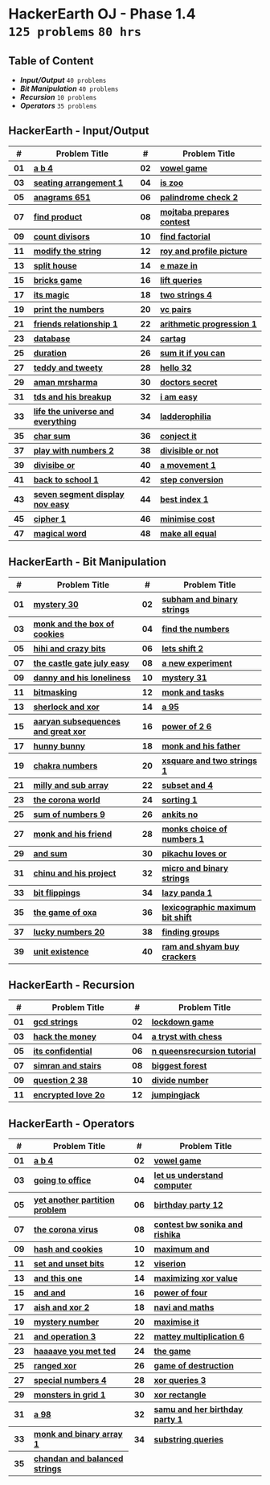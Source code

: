# HackerEarth OJ - Phase 1.4 <br> `125 problems` `80 hrs`

## Table of Content

- ***Input/Output***      `40 problems`
- ***Bit Manipulation***  `40 problems`
- ***Recursion***         `10 problems`
- ***Operators***         `35 problems`

## HackerEarth - Input/Output

<table>
    <head>
        <tr>
<th align="center">#</th>
<th align="center" width="600px">Problem Title</th>
<th align="center">#</th>
<th align="center" width="600px">Problem Title</th>
        </tr>
    </head>
    <tbody>
        <tr>
<th align="center" width="50px">01</th><th align="left" width="550px"><a href="https://hackerearth.com/practice/basic-programming/complexity-analysis/time-and-space-complexity/practice-problems/algorithm/a-b-4/">a b 4</a></th>
<th align="center" width="50px">02</th><th align="left" width="550px"><a href="https://hackerearth.com/practice/basic-programming/complexity-analysis/time-and-space-complexity/practice-problems/algorithm/vowel-game-f1a1047c/">vowel game</a></th>
        </tr>
        <tr>
<th align="center" width="50px">03</th><th align="left" width="550px"><a href="https://hackerearth.com/practice/basic-programming/input-output/basics-of-input-output/practice-problems/algorithm/seating-arrangement-1/">seating arrangement 1</a></th>
<th align="center" width="50px">04</th><th align="left" width="550px"><a href="https://hackerearth.com/practice/basic-programming/input-output/basics-of-input-output/practice-problems/algorithm/is-zoo-f6f309e7/">is zoo</a></th>
        </tr>
        <tr>
<th align="center" width="50px">05</th><th align="left" width="550px"><a href="https://hackerearth.com/practice/basic-programming/input-output/basics-of-input-output/practice-problems/algorithm/anagrams-651/">anagrams 651</a></th>
<th align="center" width="50px">06</th><th align="left" width="550px"><a href="https://hackerearth.com/practice/basic-programming/input-output/basics-of-input-output/practice-problems/algorithm/palindrome-check-2/">palindrome check 2</a></th>
        </tr>
        <tr>
<th align="center" width="50px">07</th><th align="left" width="550px"><a href="https://hackerearth.com/practice/basic-programming/input-output/basics-of-input-output/practice-problems/algorithm/find-product/">find product</a></th>
<th align="center" width="50px">08</th><th align="left" width="550px"><a href="https://hackerearth.com/practice/basic-programming/input-output/basics-of-input-output/practice-problems/algorithm/mojtaba-prepares-contest-29b2a044/">mojtaba prepares contest</a></th>
        </tr>
        <tr>
<th align="center" width="50px">09</th><th align="left" width="550px"><a href="https://hackerearth.com/practice/basic-programming/input-output/basics-of-input-output/practice-problems/algorithm/count-divisors/">count divisors</a></th>
<th align="center" width="50px">10</th><th align="left" width="550px"><a href="https://hackerearth.com/practice/basic-programming/input-output/basics-of-input-output/practice-problems/algorithm/find-factorial/">find factorial</a></th>
        </tr>
        <tr>
<th align="center" width="50px">11</th><th align="left" width="550px"><a href="https://hackerearth.com/practice/basic-programming/input-output/basics-of-input-output/practice-problems/algorithm/modify-the-string/">modify the string</a></th>
<th align="center" width="50px">12</th><th align="left" width="550px"><a href="https://hackerearth.com/practice/basic-programming/input-output/basics-of-input-output/practice-problems/algorithm/roy-and-profile-picture/">roy and profile picture</a></th>
        </tr>
        <tr>
<th align="center" width="50px">13</th><th align="left" width="550px"><a href="https://hackerearth.com/practice/basic-programming/input-output/basics-of-input-output/practice-problems/algorithm/split-house-547be0e9/">split house</a></th>
<th align="center" width="50px">14</th><th align="left" width="550px"><a href="https://hackerearth.com/practice/basic-programming/input-output/basics-of-input-output/practice-problems/algorithm/e-maze-in-1aa4e2ac/">e maze in</a></th>
        </tr>
        <tr>
<th align="center" width="50px">15</th><th align="left" width="550px"><a href="https://hackerearth.com/practice/basic-programming/input-output/basics-of-input-output/practice-problems/algorithm/bricks-game-5140869d/">bricks game</a></th>
<th align="center" width="50px">16</th><th align="left" width="550px"><a href="https://hackerearth.com/practice/basic-programming/input-output/basics-of-input-output/practice-problems/algorithm/lift-queries/">lift queries</a></th>
        </tr>
        <tr>
<th align="center" width="50px">17</th><th align="left" width="550px"><a href="https://hackerearth.com/practice/basic-programming/input-output/basics-of-input-output/practice-problems/algorithm/its-magic/">its magic</a></th>
<th align="center" width="50px">18</th><th align="left" width="550px"><a href="https://hackerearth.com/practice/basic-programming/input-output/basics-of-input-output/practice-problems/algorithm/two-strings-4/">two strings 4</a></th>
        </tr>
        <tr>
<th align="center" width="50px">19</th><th align="left" width="550px"><a href="https://hackerearth.com/practice/basic-programming/input-output/basics-of-input-output/practice-problems/algorithm/print-the-numbers/">print the numbers</a></th>
<th align="center" width="50px">20</th><th align="left" width="550px"><a href="https://hackerearth.com/practice/basic-programming/input-output/basics-of-input-output/practice-problems/algorithm/vc-pairs/">vc pairs</a></th>
        </tr>
        <tr>
<th align="center" width="50px">21</th><th align="left" width="550px"><a href="https://hackerearth.com/practice/basic-programming/input-output/basics-of-input-output/practice-problems/algorithm/friends-relationship-1/">friends relationship 1</a></th>
<th align="center" width="50px">22</th><th align="left" width="550px"><a href="https://hackerearth.com/practice/basic-programming/input-output/basics-of-input-output/practice-problems/algorithm/arithmetic-progression-1-81131fa7/">arithmetic progression 1</a></th>
        </tr>
        <tr>
<th align="center" width="50px">23</th><th align="left" width="550px"><a href="https://hackerearth.com/practice/basic-programming/input-output/basics-of-input-output/practice-problems/algorithm/database-0c7cce47/">database</a></th>
<th align="center" width="50px">24</th><th align="left" width="550px"><a href="https://hackerearth.com/practice/basic-programming/input-output/basics-of-input-output/practice-problems/algorithm/cartag-948c2b02/">cartag</a></th>
        </tr>
        <tr>
<th align="center" width="50px">25</th><th align="left" width="550px"><a href="https://hackerearth.com/practice/basic-programming/input-output/basics-of-input-output/practice-problems/algorithm/duration/">duration</a></th>
<th align="center" width="50px">26</th><th align="left" width="550px"><a href="https://hackerearth.com/practice/basic-programming/input-output/basics-of-input-output/practice-problems/algorithm/sum-it-if-you-can-4867f851/">sum it if you can</a></th>
        </tr>
        <tr>
<th align="center" width="50px">27</th><th align="left" width="550px"><a href="https://hackerearth.com/practice/basic-programming/input-output/basics-of-input-output/practice-problems/algorithm/teddy-and-tweety/">teddy and tweety</a></th>
<th align="center" width="50px">28</th><th align="left" width="550px"><a href="https://hackerearth.com/practice/basic-programming/input-output/basics-of-input-output/practice-problems/algorithm/hello-32/">hello 32</a></th>
        </tr>
        <tr>
<th align="center" width="50px">29</th><th align="left" width="550px"><a href="https://hackerearth.com/practice/basic-programming/input-output/basics-of-input-output/practice-problems/algorithm/aman-mrsharma/">aman mrsharma</a></th>
<th align="center" width="50px">30</th><th align="left" width="550px"><a href="https://hackerearth.com/practice/basic-programming/input-output/basics-of-input-output/practice-problems/algorithm/doctors-secret/">doctors secret</a></th>
        </tr>
        <tr>
<th align="center" width="50px">31</th><th align="left" width="550px"><a href="https://hackerearth.com/practice/basic-programming/input-output/basics-of-input-output/practice-problems/algorithm/tds-and-his-breakup/">tds and his breakup</a></th>
<th align="center" width="50px">32</th><th align="left" width="550px"><a href="https://hackerearth.com/practice/basic-programming/input-output/basics-of-input-output/practice-problems/algorithm/i-am-easy/">i am easy</a></th>
        </tr>
        <tr>
<th align="center" width="50px">33</th><th align="left" width="550px"><a href="https://hackerearth.com/practice/basic-programming/input-output/basics-of-input-output/practice-problems/algorithm/life-the-universe-and-everything/">life the universe and everything</a></th>
<th align="center" width="50px">34</th><th align="left" width="550px"><a href="https://hackerearth.com/practice/basic-programming/input-output/basics-of-input-output/practice-problems/algorithm/ladderophilia/">ladderophilia</a></th>
        </tr>
        <tr>
<th align="center" width="50px">35</th><th align="left" width="550px"><a href="https://hackerearth.com/practice/basic-programming/input-output/basics-of-input-output/practice-problems/algorithm/char-sum-2d3a6ab5/">char sum</a></th>
<th align="center" width="50px">36</th><th align="left" width="550px"><a href="https://hackerearth.com/practice/basic-programming/input-output/basics-of-input-output/practice-problems/algorithm/conject-it/">conject it</a></th>
        </tr>
        <tr>
<th align="center" width="50px">37</th><th align="left" width="550px"><a href="https://hackerearth.com/practice/basic-programming/input-output/basics-of-input-output/practice-problems/algorithm/play-with-numbers-2/">play with numbers 2</a></th>
<th align="center" width="50px">38</th><th align="left" width="550px"><a href="https://hackerearth.com/practice/basic-programming/input-output/basics-of-input-output/practice-problems/algorithm/divisible-or-not-81b86ad7/">divisible or not</a></th>
        </tr>
        <tr>
<th align="center" width="50px">39</th><th align="left" width="550px"><a href="https://hackerearth.com/practice/basic-programming/input-output/basics-of-input-output/practice-problems/algorithm/divisibe-or-2d8e196a/">divisibe or</a></th>
<th align="center" width="50px">40</th><th align="left" width="550px"><a href="https://hackerearth.com/practice/basic-programming/input-output/basics-of-input-output/practice-problems/algorithm/a-movement-1/">a movement 1</a></th>
        </tr>
        <tr>
<th align="center" width="50px">41</th><th align="left" width="550px"><a href="https://hackerearth.com/practice/basic-programming/input-output/basics-of-input-output/practice-problems/algorithm/back-to-school-1/">back to school 1</a></th>
<th align="center" width="50px">42</th><th align="left" width="550px"><a href="https://hackerearth.com/practice/basic-programming/input-output/basics-of-input-output/practice-problems/algorithm/step-conversion/">step conversion</a></th>
        </tr>
        <tr>
<th align="center" width="50px">43</th><th align="left" width="550px"><a href="https://hackerearth.com/practice/basic-programming/input-output/basics-of-input-output/practice-problems/algorithm/seven-segment-display-nov-easy-e7f87ce0/">seven segment display nov easy</a></th>
<th align="center" width="50px">44</th><th align="left" width="550px"><a href="https://hackerearth.com/practice/basic-programming/input-output/basics-of-input-output/practice-problems/algorithm/best-index-1-45a2f8ff/">best index 1</a></th>
        </tr>
        <tr>
<th align="center" width="50px">45</th><th align="left" width="550px"><a href="https://hackerearth.com/practice/basic-programming/input-output/basics-of-input-output/practice-problems/algorithm/cipher-1/">cipher 1</a></th>
<th align="center" width="50px">46</th><th align="left" width="550px"><a href="https://hackerearth.com/practice/basic-programming/input-output/basics-of-input-output/practice-problems/algorithm/minimise-cost-89b54cb9/">minimise cost</a></th>
        </tr>
        <tr>
<th align="center" width="50px">47</th><th align="left" width="550px"><a href="https://hackerearth.com/practice/basic-programming/input-output/basics-of-input-output/practice-problems/algorithm/magical-word/">magical word</a></th>
<th align="center" width="50px">48</th><th align="left" width="550px"><a href="https://hackerearth.com/practice/basic-programming/input-output/basics-of-input-output/practice-problems/algorithm/make-all-equal-90a21ab2/">make all equal</a></th>
        </tr>
    </tbody>
</table>

## HackerEarth - Bit Manipulation

<table>
    <head>
        <tr>
<th align="center">#</th>
<th align="center" width="600px">Problem Title</th>
<th align="center">#</th>
<th align="center" width="600px">Problem Title</th>
        </tr>
    </head>
    <tbody>
        <tr>
<th align="center" width="50px">01</th><th align="left" width="550px"><a href="https://hackerearth.com/practice/basic-programming/bit-manipulation/basics-of-bit-manipulation/practice-problems/algorithm/mystery-30/">mystery 30</a></th>
<th align="center" width="50px">02</th><th align="left" width="550px"><a href="https://hackerearth.com/practice/basic-programming/bit-manipulation/basics-of-bit-manipulation/practice-problems/algorithm/subham-and-binary-strings/">subham and binary strings</a></th>
        </tr>
        <tr>
<th align="center" width="50px">03</th><th align="left" width="550px"><a href="https://hackerearth.com/practice/basic-programming/bit-manipulation/basics-of-bit-manipulation/practice-problems/algorithm/monk-and-the-box-of-cookies/">monk and the box of cookies</a></th>
<th align="center" width="50px">04</th><th align="left" width="550px"><a href="https://hackerearth.com/practice/basic-programming/bit-manipulation/basics-of-bit-manipulation/practice-problems/algorithm/find-the-numbers-75f24949/">find the numbers</a></th>
        </tr>
        <tr>
<th align="center" width="50px">05</th><th align="left" width="550px"><a href="https://hackerearth.com/practice/basic-programming/bit-manipulation/basics-of-bit-manipulation/practice-problems/algorithm/hihi-and-crazy-bits/">hihi and crazy bits</a></th>
<th align="center" width="50px">06</th><th align="left" width="550px"><a href="https://hackerearth.com/practice/basic-programming/bit-manipulation/basics-of-bit-manipulation/practice-problems/algorithm/lets-shift-2-36d90caa/">lets shift 2</a></th>
        </tr>
        <tr>
<th align="center" width="50px">07</th><th align="left" width="550px"><a href="https://hackerearth.com/practice/basic-programming/bit-manipulation/basics-of-bit-manipulation/practice-problems/algorithm/the-castle-gate-july-easy/">the castle gate july easy</a></th>
<th align="center" width="50px">08</th><th align="left" width="550px"><a href="https://hackerearth.com/practice/basic-programming/bit-manipulation/basics-of-bit-manipulation/practice-problems/algorithm/a-new-experiment/">a new experiment</a></th>
        </tr>
        <tr>
<th align="center" width="50px">09</th><th align="left" width="550px"><a href="https://hackerearth.com/practice/basic-programming/bit-manipulation/basics-of-bit-manipulation/practice-problems/algorithm/danny-and-his-loneliness/">danny and his loneliness</a></th>
<th align="center" width="50px">10</th><th align="left" width="550px"><a href="https://hackerearth.com/practice/basic-programming/bit-manipulation/basics-of-bit-manipulation/practice-problems/algorithm/mystery-31/">mystery 31</a></th>
        </tr>
        <tr>
<th align="center" width="50px">11</th><th align="left" width="550px"><a href="https://hackerearth.com/practice/basic-programming/bit-manipulation/basics-of-bit-manipulation/practice-problems/algorithm/bitmasking/">bitmasking</a></th>
<th align="center" width="50px">12</th><th align="left" width="550px"><a href="https://hackerearth.com/practice/basic-programming/bit-manipulation/basics-of-bit-manipulation/practice-problems/algorithm/monk-and-tasks/">monk and tasks</a></th>
        </tr>
        <tr>
<th align="center" width="50px">13</th><th align="left" width="550px"><a href="https://hackerearth.com/practice/basic-programming/bit-manipulation/basics-of-bit-manipulation/practice-problems/algorithm/sherlock-and-xor/">sherlock and xor</a></th>
<th align="center" width="50px">14</th><th align="left" width="550px"><a href="https://hackerearth.com/practice/basic-programming/bit-manipulation/basics-of-bit-manipulation/practice-problems/algorithm/a-95/">a 95</a></th>
        </tr>
        <tr>
<th align="center" width="50px">15</th><th align="left" width="550px"><a href="https://hackerearth.com/practice/basic-programming/bit-manipulation/basics-of-bit-manipulation/practice-problems/algorithm/aaryan-subsequences-and-great-xor/">aaryan subsequences and great xor</a></th>
<th align="center" width="50px">16</th><th align="left" width="550px"><a href="https://hackerearth.com/practice/basic-programming/bit-manipulation/basics-of-bit-manipulation/practice-problems/algorithm/power-of-2-6/">power of 2 6</a></th>
        </tr>
        <tr>
<th align="center" width="50px">17</th><th align="left" width="550px"><a href="https://hackerearth.com/practice/basic-programming/bit-manipulation/basics-of-bit-manipulation/practice-problems/algorithm/hunny-bunny-eebee22a/">hunny bunny</a></th>
<th align="center" width="50px">18</th><th align="left" width="550px"><a href="https://hackerearth.com/practice/basic-programming/bit-manipulation/basics-of-bit-manipulation/practice-problems/algorithm/monk-and-his-father/">monk and his father</a></th>
        </tr>
        <tr>
<th align="center" width="50px">19</th><th align="left" width="550px"><a href="https://hackerearth.com/practice/basic-programming/bit-manipulation/basics-of-bit-manipulation/practice-problems/algorithm/chakra-numbers-9c9e0faf/">chakra numbers</a></th>
<th align="center" width="50px">20</th><th align="left" width="550px"><a href="https://hackerearth.com/practice/basic-programming/bit-manipulation/basics-of-bit-manipulation/practice-problems/algorithm/xsquare-and-two-strings-1/">xsquare and two strings 1</a></th>
        </tr>
        <tr>
<th align="center" width="50px">21</th><th align="left" width="550px"><a href="https://hackerearth.com/practice/basic-programming/bit-manipulation/basics-of-bit-manipulation/practice-problems/algorithm/milly-and-sub-array-83aeedc8/">milly and sub array</a></th>
<th align="center" width="50px">22</th><th align="left" width="550px"><a href="https://hackerearth.com/practice/basic-programming/bit-manipulation/basics-of-bit-manipulation/practice-problems/algorithm/subset-and-4/">subset and 4</a></th>
        </tr>
        <tr>
<th align="center" width="50px">23</th><th align="left" width="550px"><a href="https://hackerearth.com/practice/basic-programming/bit-manipulation/basics-of-bit-manipulation/practice-problems/algorithm/the-corona-world/">the corona world</a></th>
<th align="center" width="50px">24</th><th align="left" width="550px"><a href="https://hackerearth.com/practice/basic-programming/bit-manipulation/basics-of-bit-manipulation/practice-problems/algorithm/sorting-1-581e9aa0/">sorting 1</a></th>
        </tr>
        <tr>
<th align="center" width="50px">25</th><th align="left" width="550px"><a href="https://hackerearth.com/practice/basic-programming/bit-manipulation/basics-of-bit-manipulation/practice-problems/algorithm/sum-of-numbers-9/">sum of numbers 9</a></th>
<th align="center" width="50px">26</th><th align="left" width="550px"><a href="https://hackerearth.com/practice/basic-programming/bit-manipulation/basics-of-bit-manipulation/practice-problems/algorithm/ankits-no-ed95054d/">ankits no</a></th>
        </tr>
        <tr>
<th align="center" width="50px">27</th><th align="left" width="550px"><a href="https://hackerearth.com/practice/basic-programming/bit-manipulation/basics-of-bit-manipulation/practice-problems/algorithm/monk-and-his-friend/">monk and his friend</a></th>
<th align="center" width="50px">28</th><th align="left" width="550px"><a href="https://hackerearth.com/practice/basic-programming/bit-manipulation/basics-of-bit-manipulation/practice-problems/algorithm/monks-choice-of-numbers-1/">monks choice of numbers 1</a></th>
        </tr>
        <tr>
<th align="center" width="50px">29</th><th align="left" width="550px"><a href="https://hackerearth.com/practice/basic-programming/bit-manipulation/basics-of-bit-manipulation/practice-problems/algorithm/and-sum-54d31846/">and sum</a></th>
<th align="center" width="50px">30</th><th align="left" width="550px"><a href="https://hackerearth.com/practice/basic-programming/bit-manipulation/basics-of-bit-manipulation/practice-problems/algorithm/pikachu-loves-or-0c02a270/">pikachu loves or</a></th>
        </tr>
        <tr>
<th align="center" width="50px">31</th><th align="left" width="550px"><a href="https://hackerearth.com/practice/basic-programming/bit-manipulation/basics-of-bit-manipulation/practice-problems/algorithm/chinu-and-his-project/">chinu and his project</a></th>
<th align="center" width="50px">32</th><th align="left" width="550px"><a href="https://hackerearth.com/practice/basic-programming/bit-manipulation/basics-of-bit-manipulation/practice-problems/algorithm/micro-and-binary-strings/">micro and binary strings</a></th>
        </tr>
        <tr>
<th align="center" width="50px">33</th><th align="left" width="550px"><a href="https://hackerearth.com/practice/basic-programming/bit-manipulation/basics-of-bit-manipulation/practice-problems/algorithm/bit-flippings-dd1f7ef1/">bit flippings</a></th>
<th align="center" width="50px">34</th><th align="left" width="550px"><a href="https://hackerearth.com/practice/basic-programming/bit-manipulation/basics-of-bit-manipulation/practice-problems/algorithm/lazy-panda-1/">lazy panda 1</a></th>
        </tr>
        <tr>
<th align="center" width="50px">35</th><th align="left" width="550px"><a href="https://hackerearth.com/practice/basic-programming/bit-manipulation/basics-of-bit-manipulation/practice-problems/algorithm/the-game-of-oxa/">the game of oxa</a></th>
<th align="center" width="50px">36</th><th align="left" width="550px"><a href="https://hackerearth.com/practice/basic-programming/bit-manipulation/basics-of-bit-manipulation/practice-problems/algorithm/lexicographic-maximum-bit-shift-bbb95118/">lexicographic maximum bit shift</a></th>
        </tr>
        <tr>
<th align="center" width="50px">37</th><th align="left" width="550px"><a href="https://hackerearth.com/practice/basic-programming/bit-manipulation/basics-of-bit-manipulation/practice-problems/algorithm/lucky-numbers-20/">lucky numbers 20</a></th>
<th align="center" width="50px">38</th><th align="left" width="550px"><a href="https://hackerearth.com/practice/basic-programming/bit-manipulation/basics-of-bit-manipulation/practice-problems/algorithm/finding-groups/">finding groups</a></th>
        </tr>
        <tr>
<th align="center" width="50px">39</th><th align="left" width="550px"><a href="https://hackerearth.com/practice/basic-programming/bit-manipulation/basics-of-bit-manipulation/practice-problems/algorithm/unit-existence/">unit existence</a></th>
<th align="center" width="50px">40</th><th align="left" width="550px"><a href="https://hackerearth.com/practice/basic-programming/bit-manipulation/basics-of-bit-manipulation/practice-problems/algorithm/ram-and-shyam-buy-crackers-de722684/">ram and shyam buy crackers</a></th>
        </tr>
    </tbody>
</table>

## HackerEarth - Recursion

<table>
    <head>
        <tr>
<th align="center">#</th>
<th align="center" width="600px">Problem Title</th>
<th align="center">#</th>
<th align="center" width="600px">Problem Title</th>
        </tr>
    </head>
    <tbody>
        <tr>
<th align="center" width="50px">01</th><th align="left" width="550px"><a href="https://hackerearth.com/practice/basic-programming/recursion/recursion-and-backtracking/practice-problems/algorithm/gcd-strings/">gcd strings</a></th>
<th align="center" width="50px">02</th><th align="left" width="550px"><a href="https://hackerearth.com/practice/basic-programming/recursion/recursion-and-backtracking/practice-problems/algorithm/lockdown-game/">lockdown game</a></th>
        </tr>
        <tr>
<th align="center" width="50px">03</th><th align="left" width="550px"><a href="https://hackerearth.com/practice/basic-programming/recursion/recursion-and-backtracking/practice-problems/algorithm/hack-the-money/">hack the money</a></th>
<th align="center" width="50px">04</th><th align="left" width="550px"><a href="https://hackerearth.com/practice/basic-programming/recursion/recursion-and-backtracking/practice-problems/algorithm/a-tryst-with-chess/">a tryst with chess</a></th>
        </tr>
        <tr>
<th align="center" width="50px">05</th><th align="left" width="550px"><a href="https://hackerearth.com/practice/basic-programming/recursion/recursion-and-backtracking/practice-problems/algorithm/its-confidential-f006e2c4/">its confidential</a></th>
<th align="center" width="50px">06</th><th align="left" width="550px"><a href="https://hackerearth.com/practice/basic-programming/recursion/recursion-and-backtracking/practice-problems/algorithm/n-queensrecursion-tutorial/">n queensrecursion tutorial</a></th>
        </tr>
        <tr>
<th align="center" width="50px">07</th><th align="left" width="550px"><a href="https://hackerearth.com/practice/basic-programming/recursion/recursion-and-backtracking/practice-problems/algorithm/simran-and-stairs/">simran and stairs</a></th>
<th align="center" width="50px">08</th><th align="left" width="550px"><a href="https://hackerearth.com/practice/basic-programming/recursion/recursion-and-backtracking/practice-problems/algorithm/biggest-forest-700592dd/">biggest forest</a></th>
        </tr>
        <tr>
<th align="center" width="50px">09</th><th align="left" width="550px"><a href="https://hackerearth.com/practice/basic-programming/recursion/recursion-and-backtracking/practice-problems/algorithm/question-2-38-cf73c1b4/">question 2 38</a></th>
<th align="center" width="50px">10</th><th align="left" width="550px"><a href="https://hackerearth.com/practice/basic-programming/recursion/recursion-and-backtracking/practice-problems/algorithm/divide-number-a410603f/">divide number</a></th>
        </tr>
        <tr>
<th align="center" width="50px">11</th><th align="left" width="550px"><a href="https://hackerearth.com/practice/basic-programming/recursion/recursion-and-backtracking/practice-problems/algorithm/encrypted-love-2o/">encrypted love 2o</a></th>
<th align="center" width="50px">12</th><th align="left" width="550px"><a href="https://hackerearth.com/practice/basic-programming/recursion/recursion-and-backtracking/practice-problems/algorithm/jumpingjack-488ce744/">jumpingjack</a></th>
        </tr>
    </tbody>
</table>

## HackerEarth - Operators

<table>
    <head>
        <tr>
<th align="center">#</th>
<th align="center" width="600px">Problem Title</th>
<th align="center">#</th>
<th align="center" width="600px">Problem Title</th>
        </tr>
    </head>
    <tbody>
        <tr>
<th align="center" width="50px">01</th><th align="left" width="550px"><a href="https://hackerearth.com/practice/basic-programming/complexity-analysis/time-and-space-complexity/practice-problems/algorithm/a-b-4/">a b 4</a></th>
<th align="center" width="50px">02</th><th align="left" width="550px"><a href="https://hackerearth.com/practice/basic-programming/complexity-analysis/time-and-space-complexity/practice-problems/algorithm/vowel-game-f1a1047c/">vowel game</a></th>
        </tr>
        <tr>
<th align="center" width="50px">03</th><th align="left" width="550px"><a href="https://hackerearth.com/practice/basic-programming/operators/basics-of-operators/practice-problems/algorithm/going-to-office-e2ef3feb/">going to office</a></th>
<th align="center" width="50px">04</th><th align="left" width="550px"><a href="https://hackerearth.com/practice/basic-programming/operators/basics-of-operators/practice-problems/algorithm/let-us-understand-computer-78476e7a/">let us understand computer</a></th>
        </tr>
        <tr>
<th align="center" width="50px">05</th><th align="left" width="550px"><a href="https://hackerearth.com/practice/basic-programming/operators/basics-of-operators/practice-problems/algorithm/yet-another-partition-problem/">yet another partition problem</a></th>
<th align="center" width="50px">06</th><th align="left" width="550px"><a href="https://hackerearth.com/practice/basic-programming/operators/basics-of-operators/practice-problems/algorithm/birthday-party-12/">birthday party 12</a></th>
        </tr>
        <tr>
<th align="center" width="50px">07</th><th align="left" width="550px"><a href="https://hackerearth.com/practice/basic-programming/bit-manipulation/basics-of-bit-manipulation/practice-problems/algorithm/the-corona-virus/">the corona virus</a></th>
<th align="center" width="50px">08</th><th align="left" width="550px"><a href="https://hackerearth.com/practice/basic-programming/bit-manipulation/basics-of-bit-manipulation/practice-problems/algorithm/contest-bw-sonika-and-rishika-216a7b6d/">contest bw sonika and rishika</a></th>
        </tr>
        <tr>
<th align="center" width="50px">09</th><th align="left" width="550px"><a href="https://hackerearth.com/practice/basic-programming/bit-manipulation/basics-of-bit-manipulation/practice-problems/algorithm/hash-and-cookies-d35e9dba/">hash and cookies</a></th>
<th align="center" width="50px">10</th><th align="left" width="550px"><a href="https://hackerearth.com/practice/basic-programming/bit-manipulation/basics-of-bit-manipulation/practice-problems/algorithm/maximum-and/">maximum and</a></th>
        </tr>
        <tr>
<th align="center" width="50px">11</th><th align="left" width="550px"><a href="https://hackerearth.com/practice/basic-programming/bit-manipulation/basics-of-bit-manipulation/practice-problems/algorithm/set-and-unset-bits/">set and unset bits</a></th>
<th align="center" width="50px">12</th><th align="left" width="550px"><a href="https://hackerearth.com/practice/basic-programming/bit-manipulation/basics-of-bit-manipulation/practice-problems/algorithm/viserion-6ef1b663/">viserion</a></th>
        </tr>
        <tr>
<th align="center" width="50px">13</th><th align="left" width="550px"><a href="https://hackerearth.com/practice/basic-programming/bit-manipulation/basics-of-bit-manipulation/practice-problems/algorithm/and-this-one-784d9012/">and this one</a></th>
<th align="center" width="50px">14</th><th align="left" width="550px"><a href="https://hackerearth.com/practice/basic-programming/bit-manipulation/basics-of-bit-manipulation/practice-problems/algorithm/maximizing-xor-value-70f649e0/">maximizing xor value</a></th>
        </tr>
        <tr>
<th align="center" width="50px">15</th><th align="left" width="550px"><a href="https://hackerearth.com/practice/basic-programming/bit-manipulation/basics-of-bit-manipulation/practice-problems/algorithm/and-and-5c7e1ce5/">and and</a></th>
<th align="center" width="50px">16</th><th align="left" width="550px"><a href="https://hackerearth.com/practice/basic-programming/bit-manipulation/basics-of-bit-manipulation/practice-problems/algorithm/power-of-four/">power of four</a></th>
        </tr>
        <tr>
<th align="center" width="50px">17</th><th align="left" width="550px"><a href="https://hackerearth.com/practice/basic-programming/bit-manipulation/basics-of-bit-manipulation/practice-problems/algorithm/aish-and-xor-2/">aish and xor 2</a></th>
<th align="center" width="50px">18</th><th align="left" width="550px"><a href="https://hackerearth.com/practice/basic-programming/bit-manipulation/basics-of-bit-manipulation/practice-problems/algorithm/navi-and-maths/">navi and maths</a></th>
        </tr>
        <tr>
<th align="center" width="50px">19</th><th align="left" width="550px"><a href="https://hackerearth.com/practice/basic-programming/bit-manipulation/basics-of-bit-manipulation/practice-problems/algorithm/mystery-number/">mystery number</a></th>
<th align="center" width="50px">20</th><th align="left" width="550px"><a href="https://hackerearth.com/practice/basic-programming/bit-manipulation/basics-of-bit-manipulation/practice-problems/algorithm/maximise-it/">maximise it</a></th>
        </tr>
        <tr>
<th align="center" width="50px">21</th><th align="left" width="550px"><a href="https://hackerearth.com/practice/basic-programming/bit-manipulation/basics-of-bit-manipulation/practice-problems/algorithm/and-operation-3-0b1a025c/">and operation 3</a></th>
<th align="center" width="50px">22</th><th align="left" width="550px"><a href="https://hackerearth.com/practice/basic-programming/bit-manipulation/basics-of-bit-manipulation/practice-problems/algorithm/mattey-multiplication-6/">mattey multiplication 6</a></th>
        </tr>
        <tr>
<th align="center" width="50px">23</th><th align="left" width="550px"><a href="https://hackerearth.com/practice/basic-programming/bit-manipulation/basics-of-bit-manipulation/practice-problems/algorithm/haaaave-you-met-ted/">haaaave you met ted</a></th>
<th align="center" width="50px">24</th><th align="left" width="550px"><a href="https://hackerearth.com/practice/basic-programming/bit-manipulation/basics-of-bit-manipulation/practice-problems/algorithm/the-game-dd8618f3/">the game</a></th>
        </tr>
        <tr>
<th align="center" width="50px">25</th><th align="left" width="550px"><a href="https://hackerearth.com/practice/basic-programming/bit-manipulation/basics-of-bit-manipulation/practice-problems/algorithm/ranged-xor/">ranged xor</a></th>
<th align="center" width="50px">26</th><th align="left" width="550px"><a href="https://hackerearth.com/practice/basic-programming/bit-manipulation/basics-of-bit-manipulation/practice-problems/algorithm/game-of-destruction-f96cd509/">game of destruction</a></th>
        </tr>
        <tr>
<th align="center" width="50px">27</th><th align="left" width="550px"><a href="https://hackerearth.com/practice/basic-programming/bit-manipulation/basics-of-bit-manipulation/practice-problems/algorithm/special-numbers-4-dffaa6e8/">special numbers 4</a></th>
<th align="center" width="50px">28</th><th align="left" width="550px"><a href="https://hackerearth.com/practice/basic-programming/bit-manipulation/basics-of-bit-manipulation/practice-problems/algorithm/xor-queries-3/">xor queries 3</a></th>
        </tr>
        <tr>
<th align="center" width="50px">29</th><th align="left" width="550px"><a href="https://hackerearth.com/practice/basic-programming/bit-manipulation/basics-of-bit-manipulation/practice-problems/algorithm/monsters-in-grid-1/">monsters in grid 1</a></th>
<th align="center" width="50px">30</th><th align="left" width="550px"><a href="https://hackerearth.com/practice/basic-programming/bit-manipulation/basics-of-bit-manipulation/practice-problems/algorithm/xor-rectangle/">xor rectangle</a></th>
        </tr>
        <tr>
<th align="center" width="50px">31</th><th align="left" width="550px"><a href="https://hackerearth.com/practice/basic-programming/bit-manipulation/basics-of-bit-manipulation/practice-problems/algorithm/a-98/">a 98</a></th>
<th align="center" width="50px">32</th><th align="left" width="550px"><a href="https://hackerearth.com/practice/basic-programming/bit-manipulation/basics-of-bit-manipulation/practice-problems/algorithm/samu-and-her-birthday-party-1/">samu and her birthday party 1</a></th>
        </tr>
        <tr>
<th align="center" width="50px">33</th><th align="left" width="550px"><a href="https://hackerearth.com/practice/basic-programming/bit-manipulation/basics-of-bit-manipulation/practice-problems/algorithm/monk-and-binary-array-1/">monk and binary array 1</a></th>
<th align="center" width="50px">34</th><th align="left" width="550px"><a href="https://hackerearth.com/practice/basic-programming/bit-manipulation/basics-of-bit-manipulation/practice-problems/algorithm/substring-queries/">substring queries</a></th>
        </tr>
        <tr>
<th align="center" width="50px">35</th><th align="left" width="550px"><a href="https://hackerearth.com/practice/basic-programming/bit-manipulation/basics-of-bit-manipulation/practice-problems/algorithm/chandan-and-balanced-strings/">chandan and balanced strings</a></th>
        </tr>
    </tbody>
</table>
